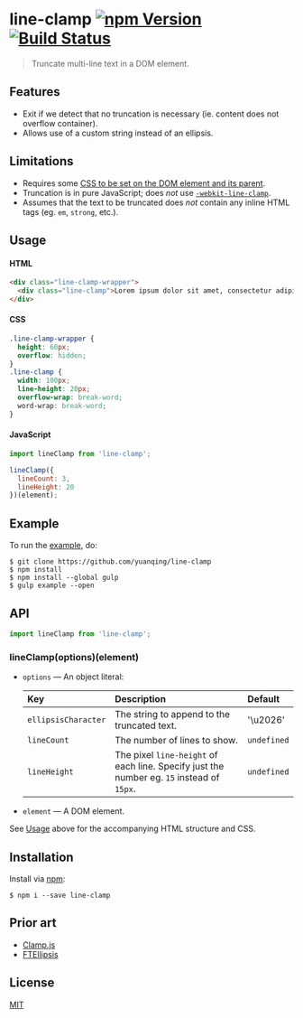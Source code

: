 # line-clamp [![npm Version](http://img.shields.io/npm/v/line-clamp.svg?style=flat)](https://www.npmjs.com/package/line-clamp) [![Build Status](https://img.shields.io/travis/yuanqing/line-clamp.svg?branch=master&style=flat)](https://travis-ci.org/yuanqing/line-clamp)

> Truncate multi-line text in a DOM element.

## Features

- Exit if we detect that no truncation is necessary (ie. content does not overflow container).
- Allows use of a custom string instead of an ellipsis.

## Limitations

- Requires some [CSS to be set on the DOM element and its parent](#css).
- Truncation is in pure JavaScript; does *not* use [`-webkit-line-clamp`](https://css-tricks.com/line-clampin/).
- Assumes that the text to be truncated does *not* contain any inline HTML tags (eg. `em`, `strong`, etc.).

## Usage

#### HTML

```html
<div class="line-clamp-wrapper">
  <div class="line-clamp">Lorem ipsum dolor sit amet, consectetur adipiscing elit.</div>
</div>
```

#### CSS

```css
.line-clamp-wrapper {
  height: 60px;
  overflow: hidden;
}
.line-clamp {
  width: 100px;
  line-height: 20px;
  overflow-wrap: break-word;
  word-wrap: break-word;
}
```

#### JavaScript

```js
import lineClamp from 'line-clamp';

lineClamp({
  lineCount: 3,
  lineHeight: 20
})(element);
```

## Example

To run the [example](example), do:

```
$ git clone https://github.com/yuanqing/line-clamp
$ npm install
$ npm install --global gulp
$ gulp example --open
```

## API

```js
import lineClamp from 'line-clamp';
```

### lineClamp(options)(element)

- `options` &mdash; An object literal:

  Key | Description | Default
  :--|:--|:--
  `ellipsisCharacter` | The string to append to the truncated text. | '\u2026'
  `lineCount` | The number of lines to show. | `undefined`
  `lineHeight` | The pixel `line-height` of each line. Specify just the number eg. `15` instead of `15px`. | `undefined`

- `element` &mdash; A DOM element.

See [Usage](#usage) above for the accompanying HTML structure and CSS.

## Installation

Install via [npm](https://npmjs.com):

```
$ npm i --save line-clamp
```

## Prior art

- [Clamp.js](https://github.com/josephschmitt/Clamp.js)
- [FTEllipsis](https://github.com/ftlabs/ftellipsis)

## License

[MIT](LICENSE.md)
